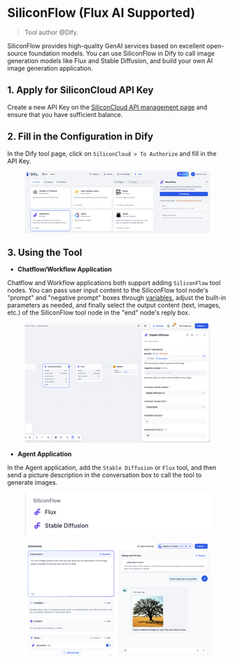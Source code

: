 # SiliconFlow (Flux AI Supported)

> Tool author @Dify.

SiliconFlow provides high-quality GenAI services based on excellent open-source foundation models. You can use SiliconFlow in Dify to call image generation models like Flux and Stable Diffusion, and build your own AI image generation application.

## 1. Apply for SiliconCloud API Key

Create a new API Key on the [SiliconCloud API management page](https://cloud.siliconflow.cn/account/ak) and ensure that you have sufficient balance.

## 2. Fill in the Configuration in Dify

In the Dify tool page, click on `SiliconCloud > To Authorize` and fill in the API Key.

<figure><img src="../../../.gitbook/assets/截屏2024-09-27 13.04.16.png" alt=""><figcaption></figcaption></figure>

## 3. Using the Tool

* **Chatflow/Workflow Application**

Chatflow and Workflow applications both support adding `SiliconFlow` tool nodes. You can pass user input content to the SiliconFlow tool node's "prompt" and "negative prompt" boxes through [variables](https://docs.dify.ai/v/zh-hans/guides/workflow/variables), adjust the built-in parameters as needed, and finally select the output content (text, images, etc.) of the SiliconFlow tool node in the "end" node's reply box.

<figure><img src="../../../.gitbook/assets/截屏2024-09-27 13.17.40.png" alt=""><figcaption></figcaption></figure>

* **Agent Application**

In the Agent application, add the `Stable Diffusion` or `Flux` tool, and then send a picture description in the conversation box to call the tool to generate images.

<figure><img src="../../../.gitbook/assets/截屏2024-09-27 13.14.16.png" alt=""><figcaption></figcaption></figure>

<figure><img src="../../../.gitbook/assets/截屏2024-09-27 13.13.06.png" alt=""><figcaption></figcaption></figure>
